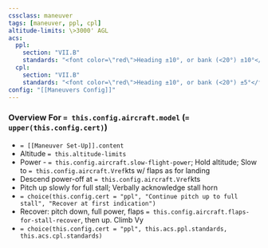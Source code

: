 ```yaml
---
cssclass: maneuver
tags: [maneuver, ppl, cpl]
altitude-limits: \>3000' AGL
acs:
  ppl: 
    section: "VII.B"
    standards: "<font color=\"red\">Heading ±10°, or bank (<20°) ±10°</font>"
  cpl: 
    section: "VII.B"
    standards: "<font color=\"red\">Heading ±10°, or bank (<20°) ±5°</font>"
config: "[[Maneuvers Config]]"
---
```

### Overview For `= this.config.aircraft.model` (`= upper(this.config.cert)`)
- `= [[Maneuver Set-Up]].content`
- Altitude `= this.altitude-limits`
- Power - `= this.config.aircraft.slow-flight-power`; Hold altitude; Slow to `= this.config.aircraft.Vref`kts w/ flaps as for landing
- Descend power-off at `= this.config.aircraft.Vref`kts
- Pitch up slowly for full stall; Verbally acknowledge stall horn
- `= choice(this.config.cert = "ppl", "Continue pitch up to full stall", "Recover at first indication")`
- Recover: pitch down, full power, flaps `= this.config.aircraft.flaps-for-stall-recover`, then up. Climb Vy
- `= choice(this.config.cert = "ppl", this.acs.ppl.standards, this.acs.cpl.standards)`